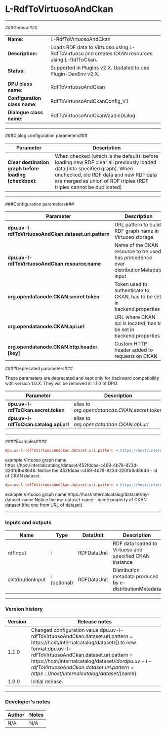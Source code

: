 # L-RdfToVirtuosoAndCkan #
----------

###General###

|                              |                                                               |
|------------------------------|---------------------------------------------------------------|
|**Name:**                     |L-RdfToVirtuosoAndCkan                                              |
|**Description:**              |Loads RDF data to Virtuoso using L-RdfToVirtuoso and creates CKAN resources using L-RdfToCkan. |
|**Status:**                   |Supported in Plugins v2.X. Updated to use Plugin-DevEnv v2.X.       |
|                              |                                                               |
|**DPU class name:**           |RdfToVirtuosoAndCkan     | 
|**Configuration class name:** |RdfToVirtuosoAndCkanConfig_V1                           |
|**Dialogue class name:**      |RdfToVirtuosoAndCkanVaadinDialog | 

***

###Dialog configuration parameters###


|Parameter                        |Description                             |
|---------------------------------|----------------------------------------|
|**Clear destination graph before loading (checkbox):** | When checked (which is the default): before loading new RDF clear all previously loaded data (into specified graph). When unchecked, old RDF data and new RDF data are merged as union of RDF triples (RDF triples cannot be duplicated) |

***

###Configuration parameters###

|Parameter                        |Description                             |                                                        
|---------------------------------|----------------------------------------|
|**dpu.uv-l-rdfToVirtuosoAndCkan.dataset.uri.pattern** |URL  pattern to build RDF graph name in Virtuoso storage. |
|**dpu.uv-l-rdfToVirtuosoAndCkan.resource.name** | Name of the CKAN resource to be used, has precedence over distributionMetadata input |
|**org.opendatanode.CKAN.secret.token**    |Token used to authenticate to CKAN, has to be set in backend.properties  |
|**org.opendatanode.CKAN.api.url** | URL where CKAN api is located, has to be set in backend.properties |
|**org.opendatanode.CKAN.http.header.[key]** | Custom HTTP header added to requests on CKAN |

####Deprecated parameters###

These parameters are deprecated and kept only for backward compatibility with version 1.0.X.
They will be removed in 1.1.0 of DPU.

|Parameter                             |Description                             |
|--------------------------------------|----------------------------------------|
|**dpu.uv-l-rdfToCkan.secret.token**    | alias to _org.opendatanode.CKAN.secret.token_  |
|**dpu.uv-l-rdfToCkan.catalog.api.url** | alias to _org.opendatanode.CKAN.api.url_ |

***

####Examples####
```INI
dpu.uv-l-rdfToVirtuosoAndCkan.dataset.uri.pattern = https://host/internalcatalog/dataset/${id}
```
example Virtuoso graph name https://host/internalcatalog/dataset/452fddaa-c469-4b78-823d-320fb1bd8646.
Notice the 452fddaa-c469-4b78-823d-320fb1bd8646 - id of CKAN dataset.

```INI
dpu.uv-l-rdfToVirtuosoAndCkan.dataset.uri.pattern = https://host/internalcatalog/dataset/${name}
```
example Virtuoso graph name https://host/internalcatalog/dataset/my-dataset-name
Notice the my-dataset-name - name property of CKAN dataset (the one from URL of dataset).

***

### Inputs and outputs ###

|Name                |Type       |DataUnit                         |Description                        |
|--------------------|-----------|---------------------------------|-----------------------------------|
|rdfInput |i |RDFDataUnit |RDF data loaded to Virtuoso and specified CKAN instance  |
|distributionInput |i (optional) |RDFDataUnit | Distribution metadata produced by e-distributionMetadata  |

***

### Version history ###

|Version            |Release notes                                   |
|-------------------|------------------------------------------------|
|1.1.0              |Changed configuration value dpu.uv-l-rdfToVirtuosoAndCkan.dataset.uri.pattern = https://host/internalcatalog/dataset/{} to new format:dpu.uv-l-rdfToVirtuosoAndCkan.dataset.uri.pattern = https://host/internalcatalog/dataset/${id} or dpu.uv-l-rdfToVirtuosoAndCkan.dataset.uri.pattern = https://host/internalcatalog/dataset/${name}                        |
|1.0.0              |Initial release.                         |


***

### Developer's notes ###

|Author            |Notes                 |
|------------------|----------------------|
|N/A               |N/A                   | 

